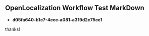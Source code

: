 ## OpenLocalization Workflow Test MarkDown
* **d05fa640-b1e7-4ece-a081-a319d2c75ee1**
 
thanks!

<!--HONumber=Jan17_HO1-->


